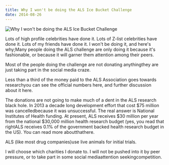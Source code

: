 ```yaml
---
title: Why I won't be doing the ALS Ice Bucket Challenge
date: 2014-08-26
---
```


![Why I won't be doing the ALS Ice Bucket Challenge](https://source.unsplash.com/npxXWgQ33ZQ/1600x900)

Lots of high profile celebrities have done it. Lots of Z-list celebrities have done it. Lots of my friends have done it. I won't be doing it, and here's why;Many people doing the ALS challenge are only doing it because it's fashionable, or because it will garner them attention among their peers.

Most of the people doing the challenge are not donating anythingthey are just taking part in the social media craze.

Less than a third of the money paid to the ALS Association goes towards researchyou can see the official numbers here, and further discussion about it here.

The donations are not going to make much of a dent in the ALS research black hole. In 2013 a decade long development effort that cost $75 million was cancelledbecause it was unsuccessful. The real answer is National Institutes of Health funding. At present, ALS receives $30 million per year from the national $30,000 million health research budget (yes, you read that rightALS receives 0.1% of the government backed health research budget in the US). You can read more aboutthathere.

ALS (like most drug companies)use live animals for initial trials.

I will choose which charities I donate to. I will not be pushed into it by peer pressure, or to take part in some social mediaattention seekingcompetition.